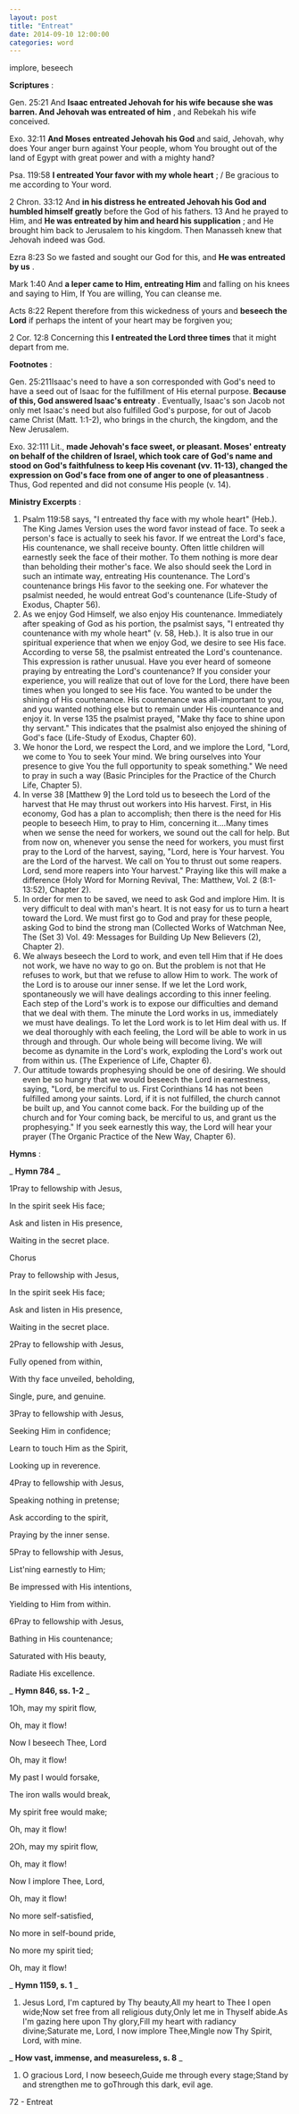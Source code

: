 ```yaml
---
layout: post
title: "Entreat"
date: 2014-09-10 12:00:00
categories: word
---
```


implore, beseech

**Scriptures** :

Gen. 25:21 And **Isaac entreated Jehovah for his wife because she was barren. And Jehovah was entreated of him** , and Rebekah his wife conceived.

Exo. 32:11 **And Moses entreated Jehovah his God** and said, Jehovah, why does Your anger burn against Your people, whom You brought out of the land of Egypt with great power and with a mighty hand?

Psa. 119:58 **I entreated Your favor with my whole heart** ; / Be gracious to me according to Your word.

2 Chron. 33:12 And **in his distress he entreated Jehovah his God and humbled himself greatly** before the God of his fathers. 13 And he prayed to Him, and **He was entreated by him and heard his supplication** ; and He brought him back to Jerusalem to his kingdom. Then Manasseh knew that Jehovah indeed was God.

Ezra 8:23 So we fasted and sought our God for this, and **He was entreated by us** .

Mark 1:40 And **a leper came to Him, entreating Him** and falling on his knees and saying to Him, If You are willing, You can cleanse me.

Acts 8:22 Repent therefore from this wickedness of yours and **beseech the Lord** if perhaps the intent of your heart may be forgiven you;

2 Cor. 12:8 Concerning this **I entreated the Lord three times** that it might depart from me.

**Footnotes** :

Gen. 25:211Isaac's need to have a son corresponded with God's need to have a seed out of Isaac for the fulfillment of His eternal purpose. **Because of this, God answered Isaac's entreaty** . Eventually, Isaac's son Jacob not only met Isaac's need but also fulfilled God's purpose, for out of Jacob came Christ (Matt. 1:1-2), who brings in the church, the kingdom, and the New Jerusalem.

Exo. 32:111 Lit., **made Jehovah's face sweet, or pleasant. Moses' entreaty on behalf of the children of Israel, which took care of God's name and stood on God's faithfulness to keep His covenant (vv. 11-13), changed the expression on God's face from one of anger to one of pleasantness** . Thus, God repented and did not consume His people (v. 14).

**Ministry Excerpts** :

  1. Psalm 119:58 says, "I entreated thy face with my whole heart" (Heb.). The King James Version uses the word favor instead of face. To seek a person's face is actually to seek his favor. If we entreat the Lord's face, His countenance, we shall receive bounty. Often little children will earnestly seek the face of their mother. To them nothing is more dear than beholding their mother's face. We also should seek the Lord in such an intimate way, entreating His countenance. The Lord's countenance brings His favor to the seeking one. For whatever the psalmist needed, he would entreat God's countenance (Life-Study of Exodus, Chapter 56).
  2. As we enjoy God Himself, we also enjoy His countenance. Immediately after speaking of God as his portion, the psalmist says, "I entreated thy countenance with my whole heart" (v. 58, Heb.). It is also true in our spiritual experience that when we enjoy God, we desire to see His face. According to verse 58, the psalmist entreated the Lord's countenance. This expression is rather unusual. Have you ever heard of someone praying by entreating the Lord's countenance? If you consider your experience, you will realize that out of love for the Lord, there have been times when you longed to see His face. You wanted to be under the shining of His countenance. His countenance was all-important to you, and you wanted nothing else but to remain under His countenance and enjoy it. In verse 135 the psalmist prayed, "Make thy face to shine upon thy servant." This indicates that the psalmist also enjoyed the shining of God's face (Life-Study of Exodus, Chapter 60).
1. We honor the Lord, we respect the Lord, and we implore the Lord, "Lord, we come to You to seek Your mind. We bring ourselves into Your presence to give You the full opportunity to speak something." We need to pray in such a way (Basic Principles for the Practice of the Church Life, Chapter 5).
  1. In verse 38 [Matthew 9] the Lord told us to beseech the Lord of the harvest that He may thrust out workers into His harvest. First, in His economy, God has a plan to accomplish; then there is the need for His people to beseech Him, to pray to Him, concerning it.…Many times when we sense the need for workers, we sound out the call for help. But from now on, whenever you sense the need for workers, you must first pray to the Lord of the harvest, saying, "Lord, here is Your harvest. You are the Lord of the harvest. We call on You to thrust out some reapers. Lord, send more reapers into Your harvest." Praying like this will make a difference (Holy Word for Morning Revival, The: Matthew, Vol. 2 (8:1-13:52), Chapter 2).
  2. In order for men to be saved, we need to ask God and implore Him. It is very difficult to deal with man's heart. It is not easy for us to turn a heart toward the Lord. We must first go to God and pray for these people, asking God to bind the strong man (Collected Works of Watchman Nee, The (Set 3) Vol. 49: Messages for Building Up New Believers (2), Chapter 2).
  3. We always beseech the Lord to work, and even tell Him that if He does not work, we have no way to go on. But the problem is not that He refuses to work, but that we refuse to allow Him to work. The work of the Lord is to arouse our inner sense. If we let the Lord work, spontaneously we will have dealings according to this inner feeling. Each step of the Lord's work is to expose our difficulties and demand that we deal with them. The minute the Lord works in us, immediately we must have dealings. To let the Lord work is to let Him deal with us. If we deal thoroughly with each feeling, the Lord will be able to work in us through and through. Our whole being will become living. We will become as dynamite in the Lord's work, exploding the Lord's work out from within us. (The Experience of Life, Chapter 6).
  4. Our attitude towards prophesying should be one of desiring. We should even be so hungry that we would beseech the Lord in earnestness, saying, "Lord, be merciful to us. First Corinthians 14 has not been fulfilled among your saints. Lord, if it is not fulfilled, the church cannot be built up, and You cannot come back. For the building up of the church and for Your coming back, be merciful to us, and grant us the prophesying." If you seek earnestly this way, the Lord will hear your prayer (The Organic Practice of the New Way, Chapter 6).

**Hymns** :

_ **Hymn 784** _

1Pray to fellowship with Jesus,

In the spirit seek His face;

Ask and listen in His presence,

Waiting in the secret place.

Chorus

Pray to fellowship with Jesus,

In the spirit seek His face;

Ask and listen in His presence,

Waiting in the secret place.

2Pray to fellowship with Jesus,

Fully opened from within,

With thy face unveiled, beholding,

Single, pure, and genuine.

3Pray to fellowship with Jesus,

Seeking Him in confidence;

Learn to touch Him as the Spirit,

Looking up in reverence.

4Pray to fellowship with Jesus,

Speaking nothing in pretense;

Ask according to the spirit,

Praying by the inner sense.

5Pray to fellowship with Jesus,

List'ning earnestly to Him;

Be impressed with His intentions,

Yielding to Him from within.

6Pray to fellowship with Jesus,

Bathing in His countenance;

Saturated with His beauty,

Radiate His excellence.

_ **Hymn 846, ss. 1-2** _

1Oh, may my spirit flow,

Oh, may it flow!

Now I beseech Thee, Lord

Oh, may it flow!

My past I would forsake,

The iron walls would break,

My spirit free would make;

Oh, may it flow!

2Oh, may my spirit flow,

Oh, may it flow!

Now I implore Thee, Lord,

Oh, may it flow!

No more self-satisfied,

No more in self-bound pride,

No more my spirit tied;

Oh, may it flow!

_ **Hymn 1159, s. 1** _

1. Jesus Lord, I'm captured by Thy beauty,All my heart to Thee I open wide;Now set free from all religious duty,Only let me in Thyself abide.As I'm gazing here upon Thy glory,Fill my heart with radiancy divine;Saturate me, Lord, I now implore Thee,Mingle now Thy Spirit, Lord, with mine.

_ **How vast, immense, and measureless, s. 8** _

1. O gracious Lord, I now beseech,Guide me through every stage;Stand by and strengthen me to goThrough this dark, evil age.

72 - Entreat

